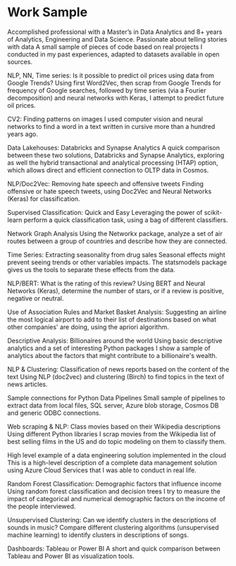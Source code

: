 # Work Sample
Accomplished professional with a Master’s in Data Analytics and 8+ years of Analytics, Engineering and Data Science. Passionate about telling stories with data
A small sample of pieces of code based on real projects I conducted in my past experiences, adapted to datasets available in open sources.

 
NLP, NN, Time series: Is it possible to predict oil prices using data from Google Trends?
Using first Word2Vec, then scrap from Google Trends for frequency of Google searches, followed by time series (via a Fourier decomposition) and neural networks with Keras, I attempt to predict future oil prices.

 
CV2: Finding patterns on images
I used computer vision and neural networks to find a word in a text written in cursive more than a hundred years ago.

 
Data Lakehouses: Databricks and Synapse Analytics
A quick comparison between these two solutions, Databricks and Synapse Analytics, exploring as well the hybrid transactional and analytical processing (HTAP) option, which allows direct and efficient connection to OLTP data in Cosmos.

 
NLP/Doc2Vec: Removing hate speech and offensive tweets
Finding offensive or hate speech tweets, using Doc2Vec and Neural Networks (Keras) for classification.

 
Supervised Classification: Quick and Easy
Leveraging the power of scikit-learn perform a quick classification task, using a bag of different classifiers.

 
Network Graph Analysis
Using the Networkx package, analyze a set of air routes between a group of countries and describe how they are connected.

 
Time Series: Extracting seasonality from drug sales
Seasonal effects might prevent seeing trends or other variables impacts. The statsmodels package gives us the tools to separate these effects from the data.

 
NLP/BERT: What is the rating of this review?
Using BERT and Neural Networks (Keras), determine the number of stars, or if a review is positive, negative or neutral.

 
Use of Association Rules and Market Basket Analysis:
Suggesting an airline the most logical airport to add to their list of destinations based on what other companies' are doing, using the apriori algorithm.

 
Descriptive Analysis: Billionaires around the world
Using basic descriptive analytics and a set of interesting Python packages I show a sample of analytics about the factors that might contribute to a billionaire's wealth.

 
NLP & Clustering: Classification of news reports based on the content of the text
Using NLP (doc2vec) and clustering (Birch) to find topics in the text of news articles.

 
Sample connections for Python Data Pipelines
Small sample of pipelines to extract data from local files, SQL server, Azure blob storage, Cosmos DB and generic ODBC connections.

 
Web scraping & NLP: Class movies based on their Wikipedia descriptions
Using different Python libraries I scrap movies from the Wikipedia list of best selling films in the US and do topic modeling on them to classify them.

 
High level example of a data engineering solution implemented in the cloud
This is a high-level description of a complete data management solution using Azure Cloud Services that I was able to conduct in real life.

 
Random Forest Classification: Demographic factors that influence income
Using random forest classification and decision trees I try to measure the impact of categorical and numerical demographic factors on the income of the people interviewed.

 
Unsupervised Clustering: Can we identify clusters in the descriptions of sounds in music?
Compare different clustering algorithms (unsupervised machine learning) to identify clusters in descriptions of songs.

 
Dashboards: Tableau or Power BI
A short and quick comparison between Tableau and Power BI as visualization tools.
